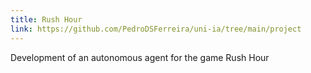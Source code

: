 ```yaml
---
title: Rush Hour
link: https://github.com/PedroDSFerreira/uni-ia/tree/main/project
---
```

Development of an autonomous agent for the game Rush Hour